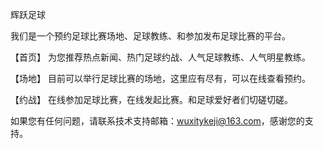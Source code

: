 辉跃足球

我们是一个预约足球比赛场地、足球教练、和参加发布足球比赛的平台。

【首页】
 为您推荐热点新闻、热门足球约战、人气足球教练、人气明星教练。

【场地】
目前可以举行足球比赛的场地，这里应有尽有，可以在线查看预约。

【约战】
在线参加足球比赛，在线发起比赛。和足球爱好者们切磋切磋。

如果您有任何问题，请联系技术支持邮箱：wuxitykeji@163.com，感谢您的支持。
